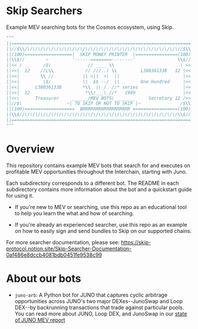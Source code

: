 # Skip Searchers

Example MEV searching bots for the Cosmos ecosystem, using Skip.

``` python
"""
||====================================================================||
||//$\\/\/\/\/\/\/\/\/\/\/\/\/\/\/\/\/\/\/\/\/\/\/\/\/\/\/\/\/\/\//$\\||
||(100)==================|  SKIP MONEY PRINTER  |================(100)||
||\\$//        ~         '------========--------'                \\$//||
||<< /        /$\              // ____ \\                         \ >>||
||>>|  12    //L\\            // ///..) \\         L38036133B   12 |<<||
||<<|        \\ //           || <||  >\  ||                        |>>||
||>>|         \$/            ||  $$ --/  ||        One Hundred     |<<||
||<<|      L38036133B        *\\  |\_/  //* series                 |>>||
||>>|  12                     *\\/___\_//*   1989                  |<<||
||<<\      Treasurer     ______/MEV BOTS\________     Secretary 12 />>||
||//$\                 ~| TO SKIP OR NOT TO SKIP |~               /$\\||
||(100)===================  BRRRRRRRRRRRRRRRRRR =================(100)||
||\\$//\/\/\/\/\/\/\/\/\/\/\/\/\/\/\/\/\/\/\/\/\/\/\/\/\/\/\/\/\/\\$//||
||====================================================================||
"""
```

# Overview

This repository contains example MEV bots that search for and executes on
profitable MEV opportunities throughout the Interchain, starting with Juno.

Each subdirectory corresponds to a different bot. The README in each subdirectory 
contains more information about the bot and a quickstart guide for using it. 

* If you're new to MEV or searching, use this repo as an educational tool to 
help you learn the what and how of searching. 

* If you're already an experienced searcher, use this repo as an example on how 
to easily sign and send bundles to Skip on our supported chains. 

For more searcher documentation, please see: https://skip-protocol.notion.site/Skip-Searcher-Documentation-0af486e8dccb4081bdb0451fe9538c99

# About our bots

* `juno-arb`: A Python bot for JUNO that captures cyclic arbitrage opportunities across
JUNO's two major DEXes--JunoSwap and Loop DEX--by backrunning transactions 
that trade against particular pools. You can read more about JUNO, Loop DEX, and JunoSwap 
in our [state of JUNO MEV report](https://medium.com/@skip_protocol/skips-state-of-mev-juno-667a51a17b70)

